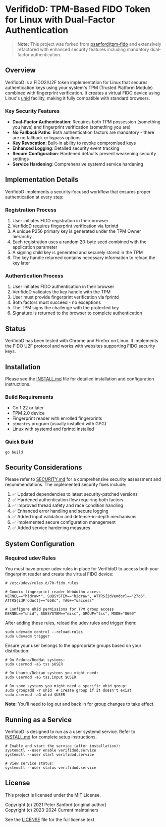 # VerifidoD: TPM-Based FIDO Token for Linux with Dual-Factor Authentication

> **Note:** This project was forked from [psanford/tpm-fido](https://github.com/psanford/tpm-fido) and extensively refactored with enhanced security features including mandatory dual-factor authentication.

## Overview

VerifidoD is a FIDO2/U2F token implementation for Linux that secures authentication keys using your system's TPM (Trusted Platform Module) combined with fingerprint verification. It creates a virtual FIDO device using Linux's [uhid](https://github.com/psanford/uhid) facility, making it fully compatible with standard browsers.

### Key Security Features

- **Dual-Factor Authentication**: Requires both TPM possession (something you have) and fingerprint verification (something you are)
- **No Fallback Paths**: Both authentication factors are mandatory - there are no fallback or bypass options
- **Key Revocation**: Built-in ability to revoke compromised keys
- **Enhanced Logging**: Detailed security event tracking
- **Secure Configuration**: Hardened defaults prevent weakening security settings
- **Service Hardening**: Comprehensive systemd service hardening

## Implementation Details

VerifidoD implements a security-focused workflow that ensures proper authentication at every step:

### Registration Process

1. User initiates FIDO registration in their browser
2. VerifidoD requires fingerprint verification via fprintd
3. A unique P256 primary key is generated under the TPM Owner hierarchy
4. Each registration uses a random 20-byte seed combined with the application parameter
5. A signing child key is generated and securely stored in the TPM
6. The key handle returned contains necessary information to reload the key later

### Authentication Process

1. User initiates FIDO authentication in their browser
2. VerifidoD validates the key handle with the TPM
3. User must provide fingerprint verification via fprintd
4. Both factors must succeed - no exceptions
5. The TPM signs the challenge with the protected key
6. Signature is returned to the browser to complete authentication

## Status

VerifidoD has been tested with Chrome and Firefox on Linux. It implements the FIDO U2F protocol and works with websites supporting FIDO security keys.

## Installation

Please see the [INSTALL.md](INSTALL.md) file for detailed installation and configuration instructions.

### Build Requirements

- Go 1.22 or later
- TPM 2.0 device
- Fingerprint reader with enrolled fingerprints
- `pinentry` program (usually installed with GPG)
- Linux with systemd and fprintd installed

### Quick Build

```shell
go build
```

## Security Considerations

Please refer to [SECURITY.md](SECURITY.md) for a comprehensive security assessment and recommendations. The implemented security fixes include:

1. ✅ Updated dependencies to latest security-patched versions
2. ✅ Hardened authentication flow requiring both factors
3. ✅ Improved thread safety and race condition handling
4. ✅ Enhanced error handling and secure logging
5. ✅ Added input validation and defense-in-depth mechanisms
6. ✅ Implemented secure configuration management
7. ✅ Added service hardening measures

## System Configuration

### Required udev Rules

You must have proper udev rules in place for VerifidoD to access both your fingerprint reader and create the virtual FIDO device:

```
# /etc/udev/rules.d/70-fido.rules

# Goodix fingerprint reader WebAuthn access
KERNEL=="hidraw*", SUBSYSTEM=="hidraw", ATTRS{idVendor}=="27c6", ATTRS{idProduct}=="658c", TAG+="uaccess"

# Configure uhid permissions for TPM group access
KERNEL=="uhid", SUBSYSTEM=="misc", GROUP="tss", MODE="0660"
```

After adding these rules, reload the udev rules and trigger them:

```shell
sudo udevadm control --reload-rules
sudo udevadm trigger
```

Ensure your user belongs to the appropriate groups based on your distribution:

```shell
# On Fedora/RedHat systems:
sudo usermod -aG tss $USER

# On Ubuntu/Debian systems you might need:
sudo usermod -aG tss,input $USER

# On some systems you might need a specific uhid group:
sudo groupadd -r uhid  # Create group if it doesn't exist
sudo usermod -aG uhid $USER
```

**Note:** You'll need to log out and back in for group changes to take effect.

## Running as a Service

VerifidoD is designed to run as a user systemd service. Refer to [INSTALL.md](INSTALL.md) for complete setup instructions.

```shell
# Enable and start the service (after installation):
systemctl --user enable verifidod.service
systemctl --user start verifidod.service

# View service status:
systemctl --user status verifidod.service
```

## License

This project is licensed under the MIT License. 

Copyright (c) 2021 Peter Sanford (original author)  
Copyright (c) 2023-2024 Current maintainers

See the [LICENSE](LICENSE) file for the full license text.